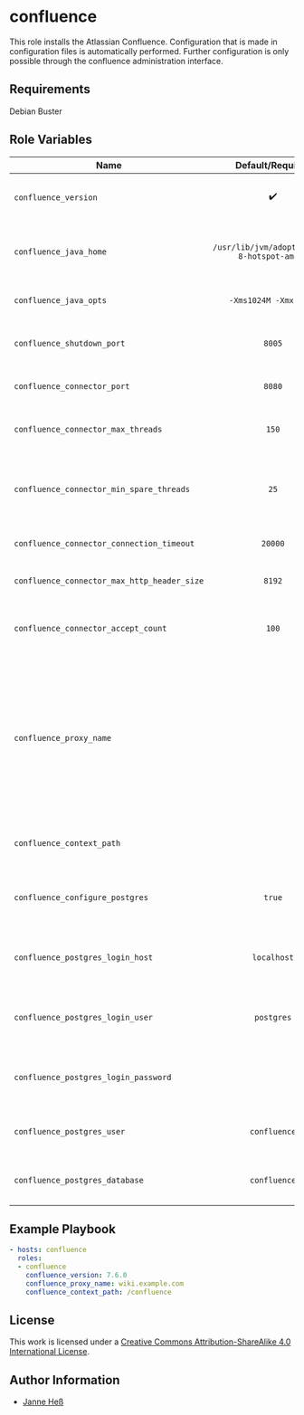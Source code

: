 # confluence

This role installs the Atlassian Confluence.
Configuration that is made in configuration files is automatically performed.
Further configuration is only possible through the confluence administration interface.

## Requirements

Debian Buster

## Role Variables

| Name                                        | Default/Required                            | Description                                                                                                                                                |
|---------------------------------------------|:-------------------------------------------:|------------------------------------------------------------------------------------------------------------------------------------------------------------|
| `confluence_version`                        | :heavy_check_mark:                          | Version of Confluence to download and install                                                                                                              |
| `confluence_java_home`                      | `/usr/lib/jvm/adoptopenjdk-8-hotspot-amd64` | Home directory of the Java installation to use                                                                                                             |
| `confluence_java_opts`                      | `-Xms1024M -Xmx1024M`                       | Options to pass to the JVM                                                                                                                                 |
| `confluence_shutdown_port`                  | `8005`                                      | Shutdown port for Confluence's server.xml                                                                                                                  |
| `confluence_connector_port`                 | `8080`                                      | Port to listen on for requests                                                                                                                             |
| `confluence_connector_max_threads`          | `150`                                       | Maximum threads to use for the connector                                                                                                                   |
| `confluence_connector_min_spare_threads`    | `25`                                        | Minimum amount of spare threads for the connector                                                                                                          |
| `confluence_connector_connection_timeout`   | `20000`                                     | Timeout to wait for requests                                                                                                                               |
| `confluence_connector_max_http_header_size` | `8192`                                      | Maximum header size for requests                                                                                                                           |
| `confluence_connector_accept_count`         | `100`                                       | Maximum concurrent `accept` syscalls for listening                                                                                                         |
| `confluence_proxy_name`                     | ` `                                         | Name of the proxy to run Confluence behind. This role assumes you use a proxy which offers confluence with TLS. Unencrypted connections are not supported. |
| `confluence_context_path`                   | ` `                                         | Context path to run Confluence under.                                                                                                                      |
| `confluence_configure_postgres`             | `true`                                      | Whether to configure a PostgreSQL uesr and database                                                                                                        |
| `confluence_postgres_login_host`            | `localhost`                                 | Host to connect to for setting up PostgreSQL                                                                                                               |
| `confluence_postgres_login_user`            | `postgres`                                  | User to connect with for setting up PostgreSQL                                                                                                             |
| `confluence_postgres_login_password`        |                                             | Password to connect with for setting up PostgreSQL                                                                                                         |
| `confluence_postgres_user`                  | `confluence`                                | Name of the PostgreSQL user to create                                                                                                                      |
| `confluence_postgres_database`              | `confluence`                                | Name of the PostgreSQL database to create                                                                                                                  |

## Example Playbook

```yml
- hosts: confluence
  roles:
  - confluence
    confluence_version: 7.6.0
    confluence_proxy_name: wiki.example.com
    confluence_context_path: /confluence
```

## License

This work is licensed under a [Creative Commons Attribution-ShareAlike 4.0 International License](https://creativecommons.org/licenses/by-sa/4.0/).

## Author Information

- [Janne Heß](https://github.com/dasJ)
